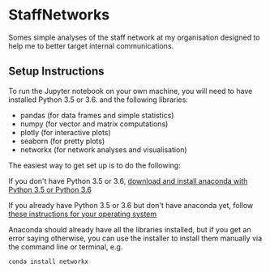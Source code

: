 # StaffNetworks
Somes simple analyses of the staff network at my organisation designed to help me to better target internal communications.

## Setup Instructions
To run the Jupyter notebook on your own machine, you will need to have installed Python 3.5 or 3.6. and the following libraries:
- pandas (for data frames and simple statistics)
- numpy (for vector and matrix computations)
- plotly (for interactive plots)
- seaborn (for pretty plots)
- networkx (for network analyses and visualisation)

The easiest way to get set up is to do the following:

If you don't have Python 3.5 or 3.6, [download and install anaconda with Python 3.5 or Python 3.6](https://docs.anaconda.com/anaconda/user-guide/faq/#anaconda-faq-35)

If you already have Python 3.5 or 3.6 but don't have anaconda yet, follow [these instructions for your operating system](https://docs.anaconda.com/anaconda/install/ "Anaconda install instructions for different operating systems")

Anaconda should already have all the libraries installed, but if you get an error saying otherwise, you can use the installer to install them manually via the command line or terminal, e.g.  

```
conda install networkx
```
